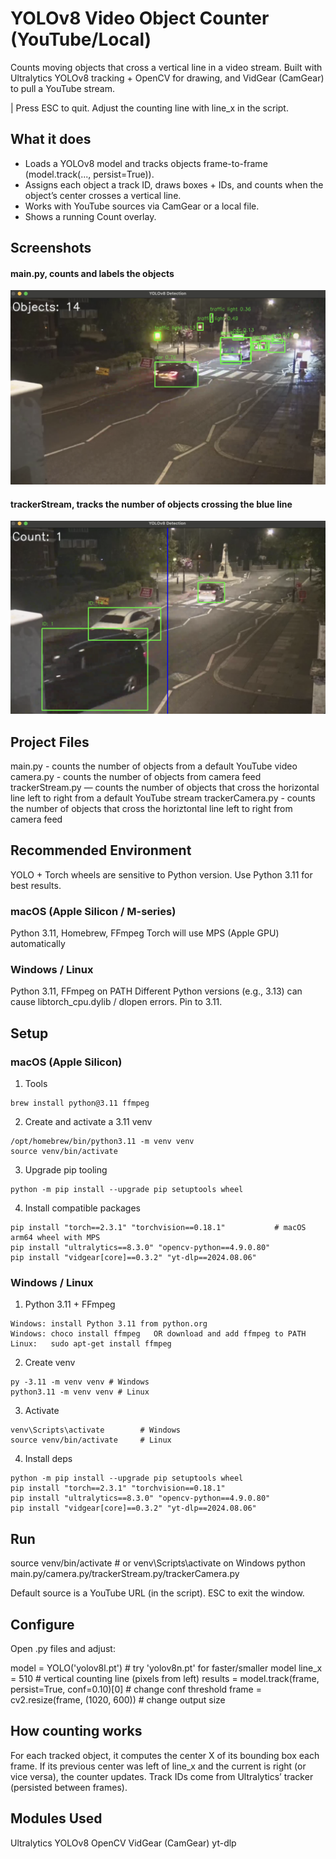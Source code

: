 # YOLOv8 Video Object Counter (YouTube/Local)

Counts moving objects that cross a vertical line in a video stream.
Built with Ultralytics YOLOv8 tracking + OpenCV for drawing, and VidGear (CamGear) to pull a YouTube stream.

|  Press ESC to quit. Adjust the counting line with line_x in the script.

## What it does

- Loads a YOLOv8 model and tracks objects frame-to-frame (model.track(..., persist=True)).
- Assigns each object a track ID, draws boxes + IDs, and counts when the object’s center crosses a vertical line.
- Works with YouTube sources via CamGear or a local file.
- Shows a running Count overlay.

## Screenshots

#### main.py, counts and labels the objects
![general](static/general.png)

#### trackerStream, tracks the number of objects crossing the blue line
![tracker](static/tracker.png)

## Project Files

main.py - counts the number of objects from a default YouTube video
camera.py - counts the number of objects from camera feed
trackerStream.py — counts the number of objects that cross the horizontal line left to right from a default YouTube stream
trackerCamera.py - counts the number of objects that cross the horiztontal line left to right from camera feed

## Recommended Environment

YOLO + Torch wheels are sensitive to Python version. Use Python 3.11 for best results.

### macOS (Apple Silicon / M-series)
Python 3.11, Homebrew, FFmpeg
Torch will use MPS (Apple GPU) automatically

### Windows / Linux
Python 3.11, FFmpeg on PATH
Different Python versions (e.g., 3.13) can cause libtorch_cpu.dylib / dlopen errors. Pin to 3.11.

## Setup

### macOS (Apple Silicon)

1) Tools
```
brew install python@3.11 ffmpeg
```

2) Create and activate a 3.11 venv
```
/opt/homebrew/bin/python3.11 -m venv venv
source venv/bin/activate
```

3) Upgrade pip tooling
```
python -m pip install --upgrade pip setuptools wheel
```

4) Install compatible packages
```
pip install "torch==2.3.1" "torchvision==0.18.1"           # macOS arm64 wheel with MPS
pip install "ultralytics==8.3.0" "opencv-python==4.9.0.80"
pip install "vidgear[core]==0.3.2" "yt-dlp==2024.08.06"
```

### Windows / Linux
1) Python 3.11 + FFmpeg
```
Windows: install Python 3.11 from python.org
Windows: choco install ffmpeg   OR download and add ffmpeg to PATH
Linux:   sudo apt-get install ffmpeg
```

2) Create venv
```
py -3.11 -m venv venv # Windows
python3.11 -m venv venv # Linux
```

3) Activate
```
venv\Scripts\activate        # Windows
source venv/bin/activate     # Linux
```

4) Install deps
```
python -m pip install --upgrade pip setuptools wheel
pip install "torch==2.3.1" "torchvision==0.18.1"
pip install "ultralytics==8.3.0" "opencv-python==4.9.0.80"
pip install "vidgear[core]==0.3.2" "yt-dlp==2024.08.06"
```

## Run
source venv/bin/activate          # or venv\Scripts\activate on Windows
python main.py/camera.py/trackerStream.py/trackerCamera.py


Default source is a YouTube URL (in the script).
ESC to exit the window.

## Configure

Open .py files and adjust:

model = YOLO('yolov8l.pt')     # try 'yolov8n.pt' for faster/smaller model
line_x = 510                   # vertical counting line (pixels from left)
results = model.track(frame, persist=True, conf=0.10)[0]  # change conf threshold
frame = cv2.resize(frame, (1020, 600))  # change output size

## How counting works

For each tracked object, it computes the center X of its bounding box each frame.
If its previous center was left of line_x and the current is right (or vice versa), the counter updates.
Track IDs come from Ultralytics’ tracker (persisted between frames).

## Modules Used

Ultralytics YOLOv8
OpenCV
VidGear (CamGear)
yt-dlp